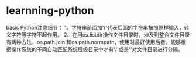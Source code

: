 # learnning-python
basis
Python注意细节：
1、字符串前面加'r'代表后面的字符串按照原样输入，转义字符等字符不起作用。
2、在用os.listdir操作文件目录时，涉及到整合文件目录有两种方法，os.path.join 和os.path.normpath，使用时最好使用后者，能够根据操作系统的不同自动匹配系统层级目录中才有'/'或是'\'对文件目录进行分隔。
